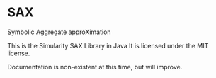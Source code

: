 # SAX
Symbolic Aggregate approXimation


This is the Simularity SAX Library in Java
It is licensed under the MIT license.

Documentation is non-existent at this time, but will improve.


